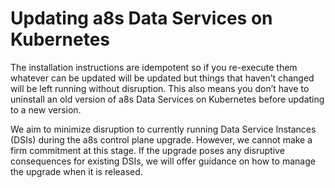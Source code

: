 # Updating a8s Data Services on Kubernetes

The installation instructions are idempotent so if you re-execute them whatever can be updated
will be updated but things that haven’t changed will be left running without disruption. This
also means you don’t have to uninstall an old version of a8s Data Services on Kubernetes before
updating to a new version.

We aim to minimize disruption to currently running Data Service Instances (DSIs) during the a8s
control plane upgrade. However, we cannot make a firm commitment at this stage. If the upgrade
poses any disruptive consequences for existing DSIs, we will offer guidance on how to manage the
upgrade when it is released.
